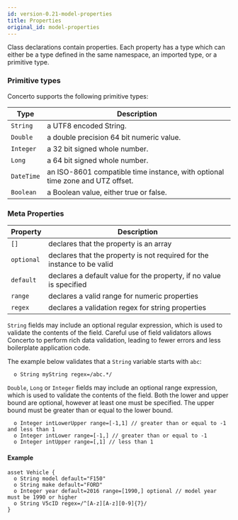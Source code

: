 ```yaml
---
id: version-0.21-model-properties
title: Properties
original_id: model-properties
---
```


Class declarations contain properties. Each property has a type which can either be a type defined in the same namespace, an imported type, or a primitive type.

### Primitive types

Concerto supports the following primitive types:

|Type | Description|
|--- | ---|   
|`String` | a UTF8 encoded String.
|`Double` | a double precision 64 bit numeric value.
|`Integer` | a 32 bit signed whole number.
|`Long` | a 64 bit signed whole number.
|`DateTime` | an ISO-8601 compatible time instance, with optional time zone and UTZ offset.
|`Boolean` | a Boolean value, either true or false.

### Meta Properties

|Property|Description|
|---|---|
|`[]` | declares that the property is an array|
|`optional` | declares that the property is not required for the instance to be valid|
| `default` | declares a default value for the property, if no value is specified|
| `range` | declares a valid range for numeric properties|
| `regex` | declares a validation regex for string properties|

`String` fields may include an optional regular expression, which is used to validate the contents of the field. Careful use of field validators allows Concerto to perform rich data validation, leading to fewer errors and less boilerplate application code.

The example below validates that a `String` variable starts with `abc`:

```
  o String myString regex=/abc.*/ 
```

`Double`, `Long` or `Integer` fields may include an optional range expression, which is used to validate the contents of the field. Both the lower and upper bound are optional, however at least one must be specified. The upper bound must be greater than or equal to the lower bound.

```
  o Integer intLowerUpper range=[-1,1] // greater than or equal to -1 and less than 1
  o Integer intLower range=[-1,] // greater than or equal to -1
  o Integer intUpper range=[,1] // less than 1
```

#### Example

```
asset Vehicle {
  o String model default="F150"
  o String make default="FORD"
  o Integer year default=2016 range=[1990,] optional // model year must be 1990 or higher
  o String V5cID regex=/^[A-z][A-z][0-9]{7}/
}
```
